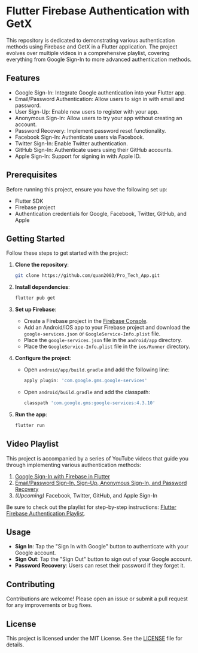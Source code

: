 # Flutter Firebase Authentication with GetX

This repository is dedicated to demonstrating various authentication methods using Firebase and GetX in a Flutter application. The project evolves over multiple videos in a comprehensive playlist, covering everything from Google Sign-In to more advanced authentication methods.

## Features

- Google Sign-In: Integrate Google authentication into your Flutter app.
- Email/Password Authentication: Allow users to sign in with email and password.
- User Sign-Up: Enable new users to register with your app.
- Anonymous Sign-In: Allow users to try your app without creating an account.
- Password Recovery: Implement password reset functionality.
- Facebook Sign-In: Authenticate users via Facebook.
- Twitter Sign-In: Enable Twitter authentication.
- GitHub Sign-In: Authenticate users using their GitHub accounts.
- Apple Sign-In: Support for signing in with Apple ID.

## Prerequisites

Before running this project, ensure you have the following set up:

- Flutter SDK
- Firebase project
- Authentication credentials for Google, Facebook, Twitter, GitHub, and Apple

## Getting Started

Follow these steps to get started with the project:

1. **Clone the repository**:

    ```bash
    git clone https://github.com/quan2003/Pro_Tech_App.git
    ```

2. **Install dependencies**:

    ```bash
    flutter pub get
    ```

3. **Set up Firebase**:

    - Create a Firebase project in the [Firebase Console](https://console.firebase.google.com/).
    - Add an Android/iOS app to your Firebase project and download the `google-services.json` or `GoogleService-Info.plist` file.
    - Place the `google-services.json` file in the `android/app` directory.
    - Place the `GoogleService-Info.plist` file in the `ios/Runner` directory.

4. **Configure the project**:

    - Open `android/app/build.gradle` and add the following line:

      ```gradle
      apply plugin: 'com.google.gms.google-services'
      ```

    - Open `android/build.gradle` and add the classpath:

      ```gradle
      classpath 'com.google.gms:google-services:4.3.10'
      ```

5. **Run the app**:

    ```bash
    flutter run
    ```

## Video Playlist

This project is accompanied by a series of YouTube videos that guide you through implementing various authentication methods:

1. [Google Sign-In with Firebase in Flutter](https://youtu.be/_pFYZ2GjKkc)
2. [Email/Password Sign-In, Sign-Up, Anonymous Sign-In, and Password Recovery](https://youtu.be/_SHiU0o-Th8)
3. *(Upcoming)* Facebook, Twitter, GitHub, and Apple Sign-In

Be sure to check out the playlist for step-by-step instructions: [Flutter Firebase Authentication Playlist](https://www.youtube.com/playlist?list=PLhqXECKYtfqAvUe9kQq80DQWY8X9z4rpF).

## Usage

- **Sign In**: Tap the "Sign In with Google" button to authenticate with your Google account.
- **Sign Out**: Tap the "Sign Out" button to sign out of your Google account.
- **Password Recovery**: Users can reset their password if they forget it.

## Contributing

Contributions are welcome! Please open an issue or submit a pull request for any improvements or bug fixes.

## License

This project is licensed under the MIT License. See the [LICENSE](LICENSE) file for details.
